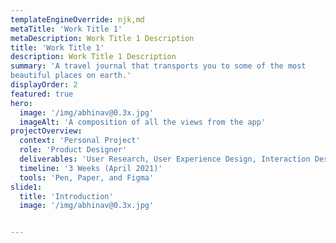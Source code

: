 ```yaml
---
templateEngineOverride: njk,md
metaTitle: 'Work Title 1'
metaDescription: Work Title 1 Description
title: 'Work Title 1'
description: Work Title 1 Description
summary: 'A travel journal that transports you to some of the most
beautiful places on earth.'
displayOrder: 2
featured: true
hero:
  image: '/img/abhinav@0.3x.jpg'
  imageAlt: 'A composition of all the views from the app'
projectOverview:
  context: 'Personal Project'
  role: 'Product Designer'
  deliverables: 'User Research, User Experience Design, Interaction Design, Visual Design and Prototyping'
  timeline: '3 Weeks (April 2021)'
  tools: 'Pen, Paper, and Figma'
slide1:
  title: 'Introduction'
  image: '/img/abhinav@0.3x.jpg'


---
```

